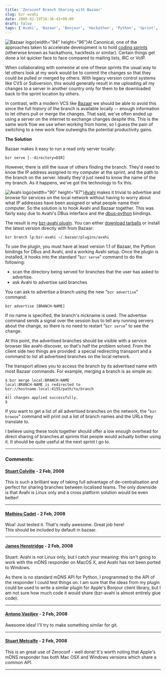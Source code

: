 ```yaml
---
title: 'Zeroconf Branch Sharing with Bazaar'
slug: bzr-avahi
date: 2008-02-19T16:36:43+09:00
draft: false
tags: ['Avahi', 'Bazaar', 'Bonjour', 'Hackathon', 'Python', 'Sprint', 'Zeroconf']
---
```


![Bazaar
logo](http://blogs.gnome.org/jamesh/files/2008/02/bazaar-logo.png){width="94"
height="96"}At Canonical, one of the approaches taken to accelerate
development is to hold [coding
sprints](http://en.wikipedia.org/wiki/Hackathon#Sprints) (otherwise
known as hackathons, hackfests or similar). Certain things get done a
lot quicker face to face compared to mailing lists, IRC or VoIP.

When collaborating with someone at one of these sprints the usual way to
let others look at my work would be to commit the changes so that they
could be pulled or merged by others. With legacy version control systems
like CVS or Subversion, this would generally result in me uploading all
my changes to a server in another country only for them to be downloaded
back to the sprint location by others.

In contrast, with a modern VCS like [Bazaar](http://bazaar-vcs.org/) we
should be able to avoid this since the full history of the branch is
available locally -- enough information to let others pull or merge the
changes. That said, we\'ve often ended up using a server on the internet
to exchange changes despite this. This is the same work flow we use when
working from home, so I guess the pain of switching to a new work flow
outweighs the potential productivity gains.

**The Solution**

Bazaar makes it easy to run a read only server locally:

    bzr serve [--directory=DIR]

However, there is still the issue of others finding the branch. They\'d
need to know the IP address assigned to my computer at the sprint, and
the path to the branch on the server. Ideally they\'d just need to know
the name of the my branch. As it happens, we\'ve got the technology to
fix this.

![Avahi
logo](http://blogs.gnome.org/jamesh/files/2008/02/avahi-logo.png){width="90"
height="67"}[Avahi](http://avahi.org/) makes it trivial to advertise and
browse for services on the local network without having to worry about
what IP addresses have been assigned or what people name their computer.
So the solution is to hook Avahi and Bazaar together. This was fairly
easy due to Avahi\'s DBus interface and the
[dbus-python](http://dbus.freedesktop.org/doc/dbus-python/) bindings.

The result is my [bzr-avahi
plugin](https://launchpad.net/bzr-avahi "Bazaar/Avahi mDNS Plugin"). You
can either [download
tarballs](https://launchpad.net/bzr-avahi/+download) or install the
latest version directly with from Bazaar:

    bzr branch lp:bzr-avahi ~/.bazaar/plugins/avahi

To use the plugin, you must have at least version 1.1 of Bazaar, the
Python bindings for DBus and Avahi, and a working Avahi setup. Once the
plugin is installed, it hooks into the standard \"`bzr serve`\" command
to do the following:

-   scan the directory being served for branches that the user has asked
    to advertise.
-   ask Avahi to advertise said branches

You can ask to advertise a branch using the new \"`bzr advertise`\"
command:

    bzr advertise [BRANCH-NAME]

If no name is specified, the branch\'s nickname is used. The advertise
command sends a signal over the session bus to tell any running servers
about the change, so there is no need to restart \"`bzr serve`\" to see
the change.

At this point, the advertised branches should be visible with a service
browser like avahi-discover, so that\'s half the problem solved. From
the client side two things are provided: a special redirecting transport
and a command to list all advertised branches on the local network.

The transport allows you to access the branch by its advertised name
with most Bazaar commands. For example, merging a branch is as simple
as:

    $ bzr merge local:BRANCH-NAME
    local:BRANCH-NAME is redirected to bzr://hostname.local:4155/path/to/branch
    ...
    All changes applied successfully.
    $

If you want to get a list of all advertised branches on the network, the
\"`bzr browse`\" command will print out a list of branch names and the
URLs they translate to.

I believe using these tools together should offer a low enough overhead
for direct sharing of branches at sprints that people would actually
bother using it. It should be quite useful at the next sprint I go to.

---
### Comments:
#### [Stuart Colville](http://muffinresearch.co.uk/) - <time datetime="2008-02-19 17:28:55">2 Feb, 2008</time>

This is such a brilliant way of taking full advantage of
de-centralisation and perfect for sharing branches between localised
teams. The only downside is that Avahi is Linux only and a cross
platform solution would be even better!

---
#### [Mathieu Cadet](http://athrun.myopenid.com/) - <time datetime="2008-02-19 19:15:07">2 Feb, 2008</time>

Woa! Just tested it. That\'s really awesome. Great job here!\
This should be included by default in bazaar.

---
#### [James Henstridge](http://blogs.gnome.org/jamesh/) - <time datetime="2008-02-19 19:29:59">2 Feb, 2008</time>

Stuart: Avahi is not Linux only, but I catch your meaning: this isn\'t
going to work with the mDNS responder on MacOS X, and Avahi has not been
ported to Windows.

As there is no standard mDNS API for Python, I programmed to the API of
the responder I could test things on. I am sure that the ideas from my
plugin could be used to write a similar plugin for Apple\'s Bonjour
client library, but I am not sure how much code it would share
(bzr-avahi is almost entirely glue code).

---
#### [Antono Vasiljev](http://antono.info/) - <time datetime="2008-02-19 20:19:17">2 Feb, 2008</time>

Awesome idea! I\'ll try to make something similar for git.

---
#### [Stuart Metcalfe](http://origa.me.uk/openid/) - <time datetime="2008-02-19 21:17:55">2 Feb, 2008</time>

This is an great use of Zeroconf - well done! It\'s worth noting that
Apple\'s mDNS responder has both Mac OSX and Windows versions which
share a common API.

---
